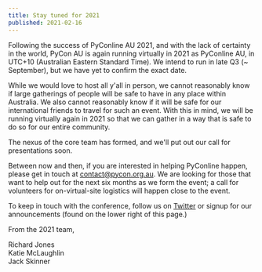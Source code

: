 ```yaml
---
title: Stay tuned for 2021
published: 2021-02-16
---
```


Following the success of PyConline AU 2021, and with the lack of certainty in
the world, PyCon AU is again running virtually in 2021 as PyConline AU, in
UTC+10 (Australian Eastern Standard Time). We intend to run in late Q3 (~
September), but we have yet to confirm the exact date. 

While we would love to host all y'all in person, we cannot reasonably know if
large gatherings of people will be safe to have in any place within Australia.
We also cannot reasonably know if it will be safe for our international friends
to travel for such an event. With this in mind, we will be running virtually
again in 2021 so that we can gather in a way that is safe to do so for our
entire community. 

The nexus of the core team has formed, and we'll put out our call for
presentations soon. 

Between now and then, if you are interested in helping PyConline happen, please
get in touch at [contact@pycon.org.au](mailto:contact@pycon.org.au). We are
looking for those that want to help out for the next six months as we form the
event; a call for volunteers for on-virtual-site logistics will happen close to
the event.

To keep in touch with the conference, follow us on [Twitter](https://twitter.com/pyconau) or signup for our announcements (found on the lower right of this page.)

From the 2021 team, 

Richard Jones<br>
Katie McLaughlin<br>
Jack Skinner
